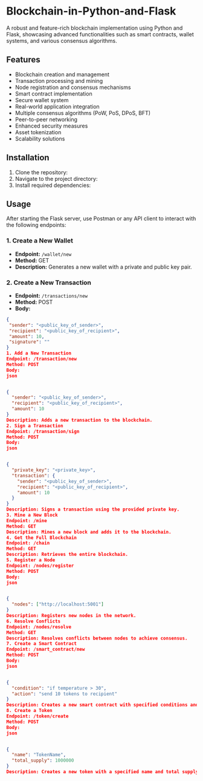# Blockchain-in-Python-and-Flask

A robust and feature-rich blockchain implementation using Python and Flask, showcasing advanced functionalities such as smart contracts, wallet systems, and various consensus algorithms.

## Features

- Blockchain creation and management
- Transaction processing and mining
- Node registration and consensus mechanisms
- Smart contract implementation
- Secure wallet system
- Real-world application integration
- Multiple consensus algorithms (PoW, PoS, DPoS, BFT)
- Peer-to-peer networking
- Enhanced security measures
- Asset tokenization
- Scalability solutions

## Installation

1. Clone the repository:
2. Navigate to the project directory:
3. Install required dependencies:

## Usage

After starting the Flask server, use Postman or any API client to interact with the following endpoints:

### 1. Create a New Wallet
- **Endpoint:** `/wallet/new`
- **Method:** GET
- **Description:** Generates a new wallet with a private and public key pair.

### 2. Create a New Transaction
- **Endpoint:** `/transactions/new`
- **Method:** POST
- **Body:**
```json
{
 "sender": "<public_key_of_sender>",
 "recipient": "<public_key_of_recipient>",
 "amount": 10,
 "signature": ""
}
1. Add a New Transaction
Endpoint: /transaction/new
Method: POST
Body:
json


{
  "sender": "<public_key_of_sender>",
  "recipient": "<public_key_of_recipient>",
  "amount": 10
}
Description: Adds a new transaction to the blockchain.
2. Sign a Transaction
Endpoint: /transaction/sign
Method: POST
Body:
json


{
  "private_key": "<private_key>",
  "transaction": {
    "sender": "<public_key_of_sender>",
    "recipient": "<public_key_of_recipient>",
    "amount": 10
  }
}
Description: Signs a transaction using the provided private key.
3. Mine a New Block
Endpoint: /mine
Method: GET
Description: Mines a new block and adds it to the blockchain.
4. Get the Full Blockchain
Endpoint: /chain
Method: GET
Description: Retrieves the entire blockchain.
5. Register a Node
Endpoint: /nodes/register
Method: POST
Body:
json


{
  "nodes": ["http://localhost:5001"]
}
Description: Registers new nodes in the network.
6. Resolve Conflicts
Endpoint: /nodes/resolve
Method: GET
Description: Resolves conflicts between nodes to achieve consensus.
7. Create a Smart Contract
Endpoint: /smart_contract/new
Method: POST
Body:
json


{
  "condition": "if temperature > 30",
  "action": "send 10 tokens to recipient"
}
Description: Creates a new smart contract with specified conditions and actions.
8. Create a Token
Endpoint: /token/create
Method: POST
Body:
json


{
  "name": "TokenName",
  "total_supply": 1000000
}
Description: Creates a new token with a specified name and total supply.
